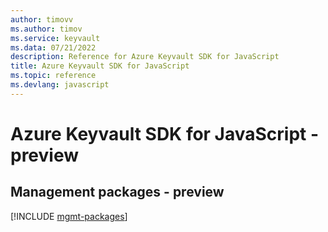 ```yaml
---
author: timovv
ms.author: timov
ms.service: keyvault
ms.data: 07/21/2022
description: Reference for Azure Keyvault SDK for JavaScript
title: Azure Keyvault SDK for JavaScript
ms.topic: reference
ms.devlang: javascript
---
```

# Azure Keyvault SDK for JavaScript - preview

## Management packages - preview
[!INCLUDE [mgmt-packages](keyvault-mgmt-index.md)]
